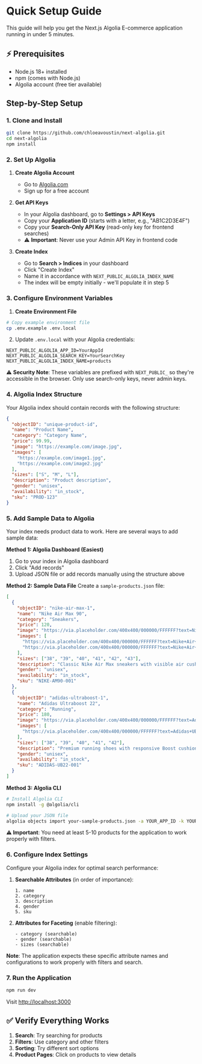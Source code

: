# Quick Setup Guide

This guide will help you get the Next.js Algolia E-commerce application running in under 5 minutes.

## ⚡ Prerequisites

- Node.js 18+ installed
- npm (comes with Node.js)
- Algolia account (free tier available)

## Step-by-Step Setup

### 1. Clone and Install

```bash
git clone https://github.com/chloeavoustin/next-algolia.git
cd next-algolia
npm install
```

### 2. Set Up Algolia

1. **Create Algolia Account**
   - Go to [Algolia.com](https://www.algolia.com/)
   - Sign up for a free account

2. **Get API Keys**
   - In your Algolia dashboard, go to **Settings > API Keys**
   - Copy your **Application ID** (starts with a letter, e.g., "AB1C2D3E4F")
   - Copy your **Search-Only API Key** (read-only key for frontend searches)
   - ⚠️ **Important**: Never use your Admin API Key in frontend code

3. **Create Index**
   - Go to **Search > Indices** in your dashboard
   - Click "Create Index"
   - Name it in accordance with `NEXT_PUBLIC_ALGOLIA_INDEX_NAME`
   - The index will be empty initially - we'll populate it in step 5

### 3. Configure Environment Variables

1. **Create Environment File**

```bash
# Copy example environment file
cp .env.example .env.local
```

2. Update `.env.local` with your Algolia credentials:

```env
NEXT_PUBLIC_ALGOLIA_APP_ID=YourAppId
NEXT_PUBLIC_ALGOLIA_SEARCH_KEY=YourSearchKey
NEXT_PUBLIC_ALGOLIA_INDEX_NAME=products
```

⚠️ **Security Note**: These variables are prefixed with `NEXT_PUBLIC_` so they're accessible in the browser. Only use search-only keys, never admin keys.

### 4. Algolia Index Structure

Your Algolia index should contain records with the following structure:

```json
{
  "objectID": "unique-product-id",
  "name": "Product Name",
  "category": "Category Name",
  "price": 99.99,
  "image": "https://example.com/image.jpg",
  "images": [
    "https://example.com/image1.jpg",
    "https://example.com/image2.jpg"
  ],
  "sizes": ["S", "M", "L"],
  "description": "Product description",
  "gender": "unisex",
  "availability": "in_stock",
  "sku": "PROD-123"
}
```

### 5. Add Sample Data to Algolia

Your index needs product data to work. Here are several ways to add sample data:

**Method 1: Algolia Dashboard (Easiest)**

1. Go to your index in Algolia dashboard
2. Click "Add records"
3. Upload JSON file or add records manually using the structure above

**Method 2: Sample Data File**
Create a `sample-products.json` file:

```json
[
  {
    "objectID": "nike-air-max-1",
    "name": "Nike Air Max 90",
    "category": "Sneakers",
    "price": 120,
    "image": "https://via.placeholder.com/400x400/000000/FFFFFF?text=Nike+Air+Max",
    "images": [
      "https://via.placeholder.com/400x400/000000/FFFFFF?text=Nike+Air+Max+1",
      "https://via.placeholder.com/400x400/000000/FFFFFF?text=Nike+Air+Max+2"
    ],
    "sizes": ["38", "39", "40", "41", "42", "43"],
    "description": "Classic Nike Air Max sneakers with visible air cushioning",
    "gender": "unisex",
    "availability": "in_stock",
    "sku": "NIKE-AM90-001"
  },
  {
    "objectID": "adidas-ultraboost-1",
    "name": "Adidas Ultraboost 22",
    "category": "Running",
    "price": 180,
    "image": "https://via.placeholder.com/400x400/000000/FFFFFF?text=Adidas+Ultraboost",
    "images": [
      "https://via.placeholder.com/400x400/000000/FFFFFF?text=Adidas+UB+1"
    ],
    "sizes": ["38", "39", "40", "41", "42"],
    "description": "Premium running shoes with responsive Boost cushioning",
    "gender": "unisex",
    "availability": "in_stock",
    "sku": "ADIDAS-UB22-001"
  }
]
```

**Method 3: Algolia CLI**

```bash
# Install Algolia CLI
npm install -g @algolia/cli

# Upload your JSON file
algolia objects import your-sample-products.json -a YOUR_APP_ID -k YOUR_ADMIN_KEY -n products
```

**⚠️ Important**: You need at least 5-10 products for the application to work properly with filters.

### 6. Configure Index Settings

Configure your Algolia index for optimal search performance:

1. **Searchable Attributes** (in order of importance):

   ```
   1. name
   2. category
   3. description
   4. gender
   5. sku
   ```

2. **Attributes for Faceting** (enable filtering):
   ```
   - category (searchable)
   - gender (searchable)
   - sizes (searchable)
   ```

**Note**: The application expects these specific attribute names and configurations to work properly with filters and search.

### 7. Run the Application

```bash
npm run dev
```

Visit [http://localhost:3000](http://localhost:3000)

## ✅ Verify Everything Works

1. **Search**: Try searching for products
2. **Filters**: Use category and other filters
3. **Sorting**: Try different sort options
4. **Product Pages**: Click on products to view details
